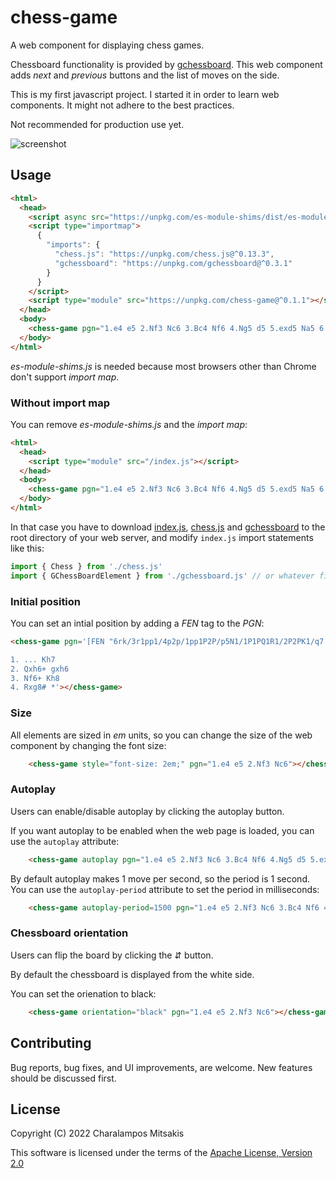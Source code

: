 # chess-game

A web component for displaying chess games.

Chessboard functionality is provided by [gchessboard](https://github.com/mganjoo/gchessboard).
This web component adds *next* and *previous* buttons and the list of moves on the side.

This is my first javascript project.
I started it in order to learn web components.
It might not adhere to the best practices.

Not recommended for production use yet.

![screenshot](../media/screenshot.png?raw=true)

## Usage

```html
<html>
  <head>
    <script async src="https://unpkg.com/es-module-shims/dist/es-module-shims.js"></script>
    <script type="importmap">
      {
        "imports": {
          "chess.js": "https://unpkg.com/chess.js@^0.13.3",
          "gchessboard": "https://unpkg.com/gchessboard@^0.3.1"
        }
      }
    </script>
    <script type="module" src="https://unpkg.com/chess-game@^0.1.1"></script>
  </head>
  <body>
    <chess-game pgn="1.e4 e5 2.Nf3 Nc6 3.Bc4 Nf6 4.Ng5 d5 5.exd5 Na5 6.Bb5+ c6 7.dxc6 bxc6 8.Qf3 Rb8"></chess-game>
  </body>
</html>
```

*es-module-shims.js* is needed because most browsers other than Chrome don't support *import map*.

### Without import map

You can remove *es-module-shims.js* and the *import map*:

```html
<html>
  <head>
    <script type="module" src="/index.js"></script>
  </head>
  <body>
    <chess-game pgn="1.e4 e5 2.Nf3 Nc6 3.Bc4 Nf6 4.Ng5 d5 5.exd5 Na5 6.Bb5+ c6 7.dxc6 bxc6 8.Qf3 Rb8"></chess-game>
  </body>
</html>
```

In that case you have to download [index.js](index.js), [chess.js](https://unpkg.com/chess.js@^0.13.3/chess.js) and [gchessboard](https://unpkg.com/gchessboard@^0.3.1) to the root directory of your web server,
and modify `index.js` import statements like this:

```javascript
import { Chess } from './chess.js'
import { GChessBoardElement } from './gchessboard.js' // or whatever filename you choose for gchessboard
```

### Initial position

You can set an intial position by adding a *FEN* tag to the *PGN*:

```html
<chess-game pgn='[FEN "6rk/3r1pp1/4p2p/1pp1P2P/p5N1/1P1PQ1R1/2P2PK1/q7 b - - 3 35"]

1. ... Kh7
2. Qxh6+ gxh6
3. Nf6+ Kh8
4. Rxg8# *'></chess-game>
```

### Size

All elements are sized in *em* units, so you can change the size of the web component by changing the font size:

```html
    <chess-game style="font-size: 2em;" pgn="1.e4 e5 2.Nf3 Nc6"></chess-game>
```

### Autoplay

Users can enable/disable autoplay by clicking the autoplay button.

If you want autoplay to be enabled when the web page is loaded, you can use the `autoplay` attribute:

```html
    <chess-game autoplay pgn="1.e4 e5 2.Nf3 Nc6 3.Bc4 Nf6 4.Ng5 d5 5.exd5 Na5 6.Bb5+ c6 7.dxc6 bxc6 8.Qf3 Rb8"></chess-game>
```

By default autoplay makes 1 move per second, so the period is 1 second.
You can use the `autoplay-period` attribute to set the period in milliseconds:

```html
    <chess-game autoplay-period=1500 pgn="1.e4 e5 2.Nf3 Nc6 3.Bc4 Nf6 4.Ng5 d5 5.exd5 Na5 6.Bb5+ c6 7.dxc6 bxc6 8.Qf3 Rb8"></chess-game>
```

### Chessboard orientation

Users can flip the board by clicking the ⇵ button.

By default the chessboard is displayed from the white side.

You can set the orienation to black:

```html
    <chess-game orientation="black" pgn="1.e4 e5 2.Nf3 Nc6"></chess-game>
```

## Contributing

Bug reports, bug fixes, and UI improvements, are welcome.
New features should be discussed first.

## License

Copyright (C) 2022 Charalampos Mitsakis

This software is licensed under the terms of the [Apache License, Version 2.0](LICENSE)
